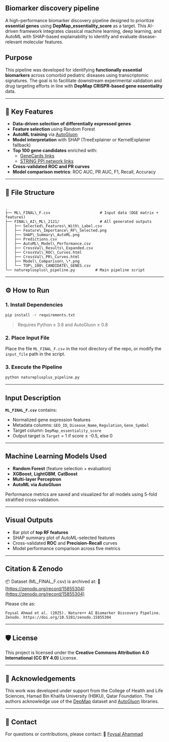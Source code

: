## Biomarker discovery pipeline

A high-performance biomarker discovery pipeline designed to prioritize **essential genes** using **DepMap_essentiality_score** as a target. This AI-driven framework integrates classical machine learning, deep learning, and AutoML with SHAP-based explainability to identify and evaluate disease-relevant molecular features.

## Purpose

This pipeline was developed for identifying **functionally essential biomarkers** across comorbid pediatric diseases using transcriptomic signatures. The goal is to facilitate downstream experimental validation and drug targeting efforts in line with **DepMap CRISPR-based gene essentiality** data.

---

## 🔬 Key Features

- **Data-driven selection of differentially expressed genes**
- **Feature selection** using Random Forest
- **AutoML training** via [AutoGluon](https://auto.gluon.ai/)
- **Model interpretation** with SHAP (TreeExplainer or KernelExplainer fallback)
- **Top 100 gene candidates** enriched with:
  - [GeneCards links](https://www.genecards.org)
  - [STRING PPI network links](https://string-db.org)
- **Cross-validated ROC and PR curves**
- **Model comparison metrics**: ROC AUC, PR AUC, F1, Recall, Accuracy

---

## 📁 File Structure

```

.
├── ML\_FINAL\_F.csv                      # Input data (DGE matrix + features)
├── FINAL\_AI\_ML\_2121/                  # All generated outputs
│   ├── Selected\_Features\_With\_Label.csv
│   ├── Feature\_Importance\_RF\_Selected.png
│   ├── SHAP\_Summary\_AutoML.png
│   ├── Predictions.csv
│   ├── AutoML\_Model\_Performance.csv
│   ├── CrossVal\_Results\_Expanded.csv
│   ├── CrossVal\_ROC\_Curves.html
│   ├── CrossVal\_PR\_Curves.html
│   ├── Model\_Comparison\_\*.png
│   └── TOP\_100\_CANDIDATE\_GENES.csv
└── natureplusplus\_pipeline.py         # Main pipeline script

````

---

## ⚙️ How to Run

### 1. Install Dependencies

```bash
pip install -r requirements.txt
````

> Requires Python ≥ 3.8 and AutoGluon ≥ 0.8

### 2. Place Input File

Place the file `ML_FINAL_F.csv` in the root directory of the repo, or modify the `input_file` path in the script.

### 3. Execute the Pipeline

```bash
python natureplusplus_pipeline.py
```

---

## Input Description

**`ML_FINAL_F.csv`** contains:

* Normalized gene expression features
* Metadata columns: `GEO_ID`, `Disease_Name`, `Regulation`, `Gene_Symbol`
* Target column: `DepMap_essentiality_score`
* Output target is `Target` = 1 if score ≤ -0.5, else 0

---

## Machine Learning Models Used

* **Random Forest** (feature selection + evaluation)
* **XGBoost**, **LightGBM**, **CatBoost**
* **Multi-layer Perceptron**
* **AutoML via AutoGluon**

Performance metrics are saved and visualized for all models using 5-fold stratified cross-validation.

---

## Visual Outputs

* Bar plot of **top RF features**
* SHAP summary plot of AutoML-selected features
* Cross-validated **ROC** and **Precision-Recall** curves
* Model performance comparison across five metrics

---

##  Citation & Zenodo

📦 Dataset (ML\_FINAL\_F.csv) is archived at:
🔗 [https://zenodo.org/record/15855304](https://zenodo.org/record/15855304)

Please cite as:

```
Foysal Ahmad et al. (2025). Nature++ AI Biomarker Discovery Pipeline. Zenodo. https://doi.org/10.5281/zenodo.15855304
```

---

## 🛡️ License

This project is licensed under the **Creative Commons Attribution 4.0 International (CC BY 4.0)** License.

---

## 🧪 Acknowledgements

This work was developed under support from the College of Health and Life Sciences, Hamad Bin Khalifa University (HBKU), Qatar Foundation. The authors acknowledge use of the [DepMap](https://depmap.org) dataset and [AutoGluon](https://auto.gluon.ai/) libraries.

---

## 💬 Contact

For questions or contributions, please contact:
📧 [Foysal Ahammad](mailto:foah48505@hbku.edu.qa)

